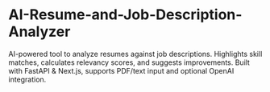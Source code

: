 # AI-Resume-and-Job-Description-Analyzer
AI-powered tool to analyze resumes against job descriptions. Highlights skill matches, calculates relevancy scores, and suggests improvements. Built with FastAPI &amp; Next.js, supports PDF/text input and optional OpenAI integration.
